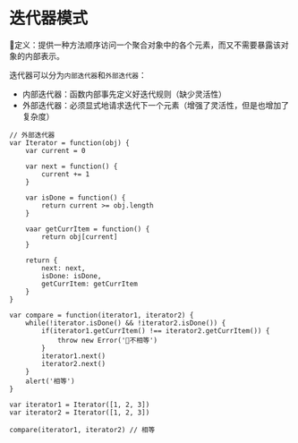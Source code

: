 # 迭代器模式

定义：提供一种方法顺序访问一个聚合对象中的各个元素，而又不需要暴露该对象的内部表示。

迭代器可以分为`内部迭代器`和`外部迭代器`：
- 内部迭代器：函数内部事先定义好迭代规则（缺少灵活性）
- 外部迭代器：必须显式地请求迭代下一个元素（增强了灵活性，但是也增加了复杂度）

```
// 外部迭代器
var Iterator = function(obj) {
    var current = 0

    var next = function() {
        current += 1
    }

    var isDone = function() {
        return current >= obj.length
    }

    vaar getCurrItem = function() {
        return obj[current]
    }

    return {
        next: next,
        isDone: isDone,
        getCurrItem: getCurrItem
    }
}

var compare = function(iterator1, iterator2) {
    while(!iterator.isDone() && !iterator2.isDone()) {
        if(iterator1.getCurrItem() !== iterator2.getCurrItem()) {
            throw new Error('不相等')
        }
        iterator1.next()
        iterator2.next()
    }
    alert('相等')
}

var iterator1 = Iterator([1, 2, 3])
var iterator2 = Iterator([1, 2, 3])

compare(iterator1, iterator2) // 相等
```


